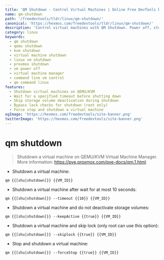 ```yaml
---
title: 'QM Shutdown - Control Virtual Machines | Online Free DevTools by Hexmos'
name: qm-shutdown
path: '/freedevtools/tldr/linux/qm-shutdown/'
canonical: 'https://hexmos.com/freedevtools/tldr/linux/qm-shutdown/'
description: 'Control virtual machines with QM Shutdown. Power off, stop, and manage VMs on Linux using the command line. Free online tool, no registration required.'
category: linux
keywords:
  - qm shutdown
  - qemu shutdown
  - kvm shutdown
  - virtual machine shutdown
  - linux vm shutdown
  - proxmox shutdown
  - vm power off
  - virtual machine manager
  - command line vm control
  - qm command linux
features:
  - Shutdown virtual machines on QEMU/KVM
  - Wait for a specified timeout before shutting down
  - Skip storage volume deactivation during shutdown
  - Bypass lock checks for shutdown (root only)
  - Force stop and shutdown a virtual machine
ogImage: 'https://hexmos.com/freedevtools/site-banner.png'
twitterImage: 'https://hexmos.com/freedevtools/site-banner.png'
---
```


# qm shutdown

> Shutdown a virtual machine on QEMU/KVM Virtual Machine Manager.
> More information: <https://pve.proxmox.com/pve-docs/qm.1.html>.

- Shutdown a virtual machine:

`qm {{[shu|shutdown]}} {{VM_ID}}`

- Shutdown a virtual machine after wait for at most 10 seconds:

`qm {{[shu|shutdown]}} --timeout {{10}} {{VM_ID}}`

- Shutdown a virtual machine and do not deactivate storage volumes:

`qm {{[shu|shutdown]}} --keepActive {{true}} {{VM_ID}}`

- Shutdown a virtual machine and skip lock (only root can use this option):

`qm {{[shu|shutdown]}} --skiplock {{true}} {{VM_ID}}`

- Stop and shutdown a virtual machine:

`qm {{[shu|shutdown]}} --forceStop {{true}} {{VM_ID}}`
